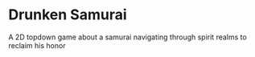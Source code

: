 # Drunken Samurai
 A 2D topdown game about a samurai navigating through spirit realms to reclaim his honor
